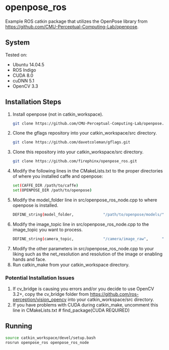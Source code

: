 # openpose_ros

Example ROS catkin package that utilizes the OpenPose library from https://github.com/CMU-Perceptual-Computing-Lab/openpose.

## System
Tested on:
* Ubuntu 14.04.5 
* ROS Indigo
* CUDA 8.0
* cuDNN 5.1
* OpenCV 3.3

## Installation Steps

1. Install openpose (not in catkin_workspace).
   ```bash
   git clone https://github.com/CMU-Perceptual-Computing-Lab/openpose.git
   ```
2. Clone the gflags repository into your catkin_workspace/src directory.
   ```bash
   git clone https://github.com/davetcoleman/gflags.git
   ```
3. Clone this repository into your catkin_workspace/src directory.
   ```bash
   git clone https://github.com/firephinx/openpose_ros.git
   ```
4. Modify the following lines in the CMakeLists.txt to the proper directories of where you installed caffe and openpose:
   ```bash
   set(CAFFE_DIR /path/to/caffe)
   set(OPENPOSE_DIR /path/to/openpose)
   ```
5. Modify the model_folder line in src/openpose_ros_node.cpp to where openpose is installed.
   ```bash
   DEFINE_string(model_folder,             "/path/to/openpose/models/",      "Folder where the pose models (COCO and MPI) are located.");
   ```
6. Modify the image_topic line in src/openpose_ros_node.cpp to the image_topic you want to process.
   ```bash
   DEFINE_string(camera_topic,             "/camera/image_raw",      "Image topic that OpenPose will process.");
   ```
7. Modify the other parameters in src/openpose_ros_node.cpp to your liking such as the net_resolution and resolution of the image or enabling hands and face.
8. Run catkin_make from your catkin_workspace directory.

### Potential Installation Issues
1. If cv_bridge is causing you errors and/or you decide to use OpenCV 3.2+, copy the cv_bridge folder from https://github.com/ros-perception/vision_opencv into your catkin_workspace/src directory. 
2. If you have problems with CUDA during catkin_make, uncomment this line in CMakeLists.txt # find_package(CUDA REQUIRED)

## Running
```bash
source catkin_workspace/devel/setup.bash
rosrun openpose_ros openpose_ros_node
```

